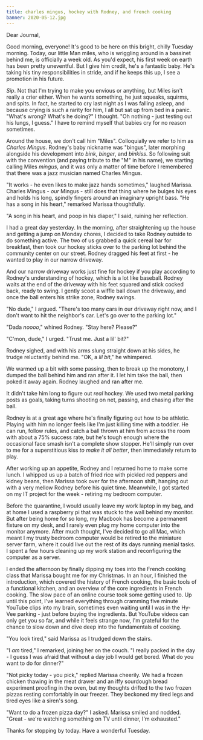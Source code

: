 ```yaml
---
title: charles mingus, hockey with Rodney, and french cooking
banner: 2020-05-12.jpg
---
```


Dear Journal,

Good morning, everyone!  It's good to be here on this bright, chilly
Tuesday morning.  Today, our little Man miles, who is wriggling around
in a bassinet behind me, is officially a week old.  As you'd expect,
his first week on earth has been pretty uneventful.  But I give him
credit, he's a fantastic baby.  He's taking his tiny responsibilities
in stride, and if he keeps this up, I see a promotion in his future.

_Sip_.  Not that I'm trying to make you envious or anything, but Miles
isn't really a crier either.  When he wants something, he just
squeaks, squirms, and spits.  In fact, he started to cry last night as
I was falling asleep, and because crying is such a rarity for him, I
all but sat up from bed in a panic.  "What's wrong?  What's he doing?"
I thought.  "Oh nothing - just testing out his lungs, I guess."  I
have to remind myself that babies cry for no reason sometimes.

Around the house, we don't call him "Miles".  Colloquially we refer to
him as _Charles Mingus_.  Rodney's baby nickname was "bingus", later
morphing alongside his development into _bink_, _binger_, and
_binkiss_.  So following suit with the convention (and paying tribute
to the "M" in his name), we starting calling Miles _mingus_, and it
was only a matter of time before I remembered that there was a jazz
musician named Charles Mingus.

"It works - he even likes to make jazz hands sometimes," laughed
Marissa.  Charles Mingus - _our_ Mingus - still does that thing where
he bulges his eyes and holds his long, spindly fingers around an
imaginary upright bass.  "He has a song in his heart," remarked
Marissa thoughtfully.

"A song in his heart, and poop in his diaper," I said, ruining her
reflection.

I had a great day yesterday.  In the morning, after straightening up
the house and getting a jump on Monday chores, I decided to take
Rodney outside to do something active.  The two of us grabbed a quick
cereal bar for breakfast, then took our hockey sticks over to the
parking lot behind the community center on our street.  Rodney dragged
his feet at first - he wanted to play in our narrow driveway.

And our narrow driveway works just fine for hockey if you play
according to Rodney's understanding of hockey, which is a lot like
baseball.  Rodney waits at the end of the driveway with his feet
squared and stick cocked back, ready to swing.  I gently scoot a
wiffle ball down the driveway, and once the ball enters his strike
zone, Rodney swings.

"No dude," I argued.  "There's too many cars in our driveway right
now, and I don't want to hit the neighbor's car.  Let's go over to the
parking lot."

"Dada _noooo_," whined Rodney.  "Stay here?  Please?"

"C'mon, dude," I urged.  "Trust me.  Just a lil' bit?"

Rodney sighed, and with his arms slung straight down at his sides, he
trudge reluctantly behind me.  "OK, a _lil bit_," he whimpered.

We warmed up a bit with some passing, then to break up the monotony, I
dumped the ball behind him and ran after it.  I let him take the ball,
then poked it away again.  Rodney laughed and ran after me.

It didn't take him long to figure out _real_ hockey.  We used two
metal parking posts as goals, taking turns shooting on net, passing,
and chasing after the ball.

Rodney is at a great age where he's finally figuring out how to be
athletic.  Playing with him no longer feels like I'm just killing time
with a toddler.  He can run, follow rules, and catch a ball thrown at
him from across the room with about a 75% success rate, but he's tough
enough where the occasional face smash isn't a complete show stopper.
He'll simply run over to me for a superstitious kiss _to make it all
better_, then immediately return to play.

After working up an appetite, Rodney and I returned home to make some
lunch.  I whipped us up a batch of fried rice with pickled red peppers
and kidney beans, then Marissa took over for the afternoon shift,
hanging out with a very mellow Rodney before his quiet time.
Meanwhile, I got started on my IT project for the week - retiring my
bedroom computer.

Before the quarantine, I would usually leave my work laptop in my bag,
and at home I used a raspberry pi that was stuck to the wall behind my
monitor.  But after being home for so long, my Macbook has become a
permanent fixture on my desk, and I rarely even plug my home computer
into the monitor anymore.  After much thought, I've decided to go all
Mac, which meant I my trusty bedroom computer would be retired to the
miniature server farm, where it could live out the rest of its days
running menial tasks.  I spent a few hours cleaning up my work station
and reconfiguring the computer as a server.

I ended the afternoon by finally dipping my toes into the French
cooking class that Marissa bought me for my Christmas.  In an hour, I
finished the introduction, which covered the history of French
cooking, the basic tools of a functional kitchen, and an overview of
the core ingredients in French cooking.  The slow pace of an online
course took some getting used to.  Up until this point, I've learned
everything through cramming five minute YouTube clips into my brain,
sometimes even waiting until I was in the Hy-Vee parking - just before
buying the ingredients.  But YouTube videos can only get you so far,
and while it feels strange now, I'm grateful for the chance to slow
down and dive deep into the fundamentals of cooking.

"You look tired," said Marissa as I trudged down the stairs.

"I _am_ tired," I remarked, joining her on the couch.  "I really
packed in the day - I guess I was afraid that without a day job I
would get bored.  What do you want to do for dinner?"

"Not picky today - you pick," replied Marissa cheerily.  We had a
frozen chicken thawing in the meat drawer and an iffy sourdough bread
experiment proofing in the oven, but my thoughts drifted to the two
frozen pizzas resting comfortably in our freezer.  They beckoned my
tired legs and tired eyes like a siren's song.

"Want to do a frozen pizza day?" I asked.  Marissa smiled and nodded.
"Great - we're watching something on TV until dinner, I'm exhausted."

Thanks for stopping by today.  Have a wonderful Tuesday.
